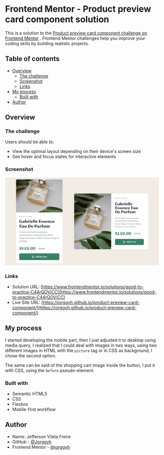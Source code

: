# Frontend Mentor - Product preview card component solution

This is a solution to
the [Product preview card component challenge on Frontend Mentor](https://www.frontendmentor.io/challenges/product-preview-card-component-GO7UmttRfa)
. Frontend Mentor challenges help you improve your coding skills by building realistic projects.

## Table of contents

- [Overview](#overview)
    - [The challenge](#the-challenge)
    - [Screenshot](#screenshot)
    - [Links](#links)
- [My process](#my-process)
    - [Built with](#built-with)
- [Author](#author)

## Overview

### The challenge

Users should be able to:

- View the optimal layout depending on their device's screen size
- See hover and focus states for interactive elements

### Screenshot

![](/img/screenshot.png)

### Links

- Solution
  URL: [https://www.frontendmentor.io/solutions/good-to-practice-C44rQOViCC](https://www.frontendmentor.io/solutions/good-to-practice-C44rQOViCC)
- Live Site URL: [https://jorggyh.github.io/product-preview-card-component/](https://jorggyh.github.io/product-preview-card-component/)

## My process

I started developing the mobile part, then I just adjusted it to desktop using media query, I realized that I could deal
with images in two ways, using two different images in HTML with the `picture` tag or in CSS as background, I chose
the second option.

The same can be said of the shopping cart image inside the button, I put it with CSS, using
the `before` pseudo-element.

### Built with

- Semantic HTML5
- CSS
- Flexbox
- Mobile-first workflow

## Author

- Name: Jefferson Vilela Freire
- GitHub - [@Jorggyh](https://www.your-site.com)
- Frontend Mentor - [@jorggyh](https://www.frontendmentor.io/profile/jorggyh)
